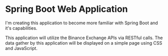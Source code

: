 # Spring Boot Web Application
I'm creating this application to become more familiar with Spring Boot and it's capabilities.

This application will utilize the Binance Exchange APIs via RESTful calls.
The data gather by this application will be displayed on a simple page using CSS and JavaScript.
